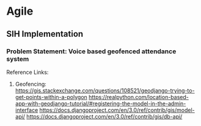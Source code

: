 # Agile
## SIH Implementation

### Problem Statement: Voice based geofenced attendance system

Reference Links:
  1. Geofencing: 
    https://gis.stackexchange.com/questions/108521/geodjango-trying-to-get-points-within-a-polygon
    https://realpython.com/location-based-app-with-geodjango-tutorial/#registering-the-model-in-the-admin-interface
    https://docs.djangoproject.com/en/3.0/ref/contrib/gis/model-api/
    https://docs.djangoproject.com/en/3.0/ref/contrib/gis/db-api/

